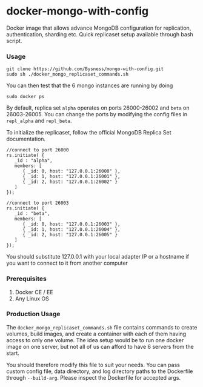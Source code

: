 # docker-mongo-with-config
Docker image that allows advance MongoDB configuration for replication, authentication, sharding etc.
Quick replicaset setup available through bash script.

### Usage ###
```
git clone https://github.com/Bysness/mongo-with-config.git
sudo sh ./docker_mongo_replicaset_commands.sh
```
You can then test that the 6 mongo instances are running by doing
```
sudo docker ps
```
By default, replica set `alpha` operates on ports 26000-26002 and `beta` on 26003-26005. You can change the ports by modifying the config files in `repl_alpha` and `repl_beta`. 

To initialize the replicaset, follow the official MongoDB Replica Set documentation.

```
//connect to port 26000
rs.initiate( {
   _id : "alpha",
   members: [
      { _id: 0, host: "127.0.0.1:26000" },
      { _id: 1, host: "127.0.0.1:26001" },
      { _id: 2, host: "127.0.0.1:26002" }
   ]
});
```

```
//connect to port 26003
rs.initiate( {
   _id : "beta",
   members: [
      { _id: 0, host: "127.0.0.1:26003" },
      { _id: 1, host: "127.0.0.1:26004" },
      { _id: 2, host: "127.0.0.1:26005" }
   ]
});
```
You should substitute 127.0.0.1 with your local adapter IP or a hostname if you want to connect to it from another computer

### Prerequisites ###
1. Docker CE / EE
2. Any Linux OS

### Production Usage ###
The `docker_mongo_replicaset_commands.sh` file contains commands to create volumes, build images, and create a container with each of them having access to only one volume. The idea setup would be to run one docker image on one server, but not all of us can afford to have 6 servers from the start.

You should therefore modify this file to suit your needs. You can pass custom config file, data directory, and log directory paths to the Dockerfile through `--build-arg`. Please inspect the Dockerfile for accepted args.
